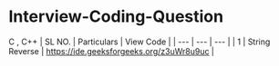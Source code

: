 # Interview-Coding-Question
C , C++
| SL NO. |                      Particulars                                              |                   View Code                                                            |
| ---    |                      ---                                                      |                       ---                                                              |
| 1      |                      String Reverse                                           |  https://ide.geeksforgeeks.org/z3uWr8u9uc                                              |
